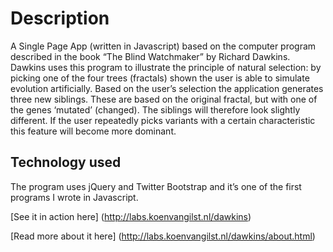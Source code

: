 # Description
A Single Page App (written in Javascript) based on the computer program described in the book “The Blind Watchmaker” by Richard Dawkins. Dawkins uses this program to illustrate the principle of natural selection: by picking one of the four trees (fractals) shown the user is able to simulate evolution artificially. Based on the user’s selection the application generates three new siblings. These are based on the original fractal, but with one of the genes ‘mutated’ (changed). The siblings will therefore look slightly different. If the user repeatedly picks variants with a certain characteristic this feature will become more dominant.

## Technology used
The program uses jQuery and Twitter Bootstrap and it’s one of the first programs I wrote in Javascript.

[See it in action here] (http://labs.koenvangilst.nl/dawkins)

[Read more about it here] (http://labs.koenvangilst.nl/dawkins/about.html)
